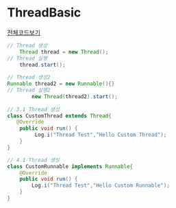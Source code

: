 # ThreadBasic
[전체코드보기](https://github.com/Youngho-Kim/ThreadBasic/blob/master/app/src/main/java/com/android/kwave/threadbasic/ThreadBasicActivity.java)  
```java
// Thread 생성  
    Thread thread = new Thread();    
// Thread 실행  
    thread.start();  
    
// Thread 생성2  
Runnable thread2 = new Runnable(){}    
// Thread 실행2  
        new Thread(thread2).start();  
        
// 3.1 Thread 생성
class CustomThread extends Thread{
   @Override
    public void run() {
         Log.i("Thread Test","Hello Custom Thread");
    }
}  

// 4.1 Thread 생성
class CustomRunnable implements Runnable{
    @Override
    public void run() {
        Log.i("Thread Test","Hello Custom Runnable");
    }
}
```
